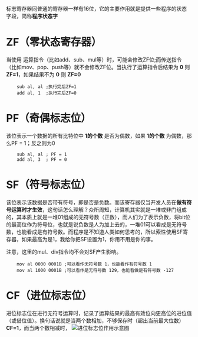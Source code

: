标志寄存器同普通的寄存器一样有16位，它的主要作用就是提供一些程序的状态字段，简称**程序状态字**

# ZF（零状态寄存器）
当使用 运算指令（比如add、sub、mul等）时，可能会修改ZF位;而传送指令（比如mov、pop、push等）就不会修改ZF位。当执行了运算指令后结果为 **0** 则 **ZF=1**，如果结果不为 **0** 则 **ZF=0**

```assemble
    sub al, al ;执行完后ZF=1
    add al, 1  ;执行完后ZF=0
```

# PF（奇偶标志位）
该位表示一个数据的所有比特位中 **1的个数** 是否为偶数，如果 **1的个数** 为偶数，那么PF = 1；反之则为0

```assemble
    sub al, al ; PF = 1
    add al, 3  ; PF = 0
```

# SF（符号标志位）
该位表示该数据是否带有符号，即是否是负数。而该寄存器仅当开发人员在**做有符号运算时才生效**，这句话怎么理解？众所周知，计算机其实就是一堆或非门组成的，其本质上就是一堆01组成的无符号数（正数），而人们为了表示负数，将bit位的最高位作为符号位，也就是说负数是人为加上去的，一堆01可以看成是无符号数，也能看成是有符号数。而程序是不知道人类如何思考的，所以索性使用SF寄存器，如果最高为是1，我给你把SF设置为1，你用不用是你的事。

注意，这里的mul、div指令均不会对SF产生影响。

```assemble
    mov al 0000 0001B ;可以看作无符号数 1，也能看作有符号数 1
    mov al 1000 0001B ;可以看作是无符号数 129，也能看做是有符号数 -127 
```

# CF（进位标志位）
进位标志位在进行无符号运算时，记录了运算结果的最高有效位向更高位的进位值（或借位值）。换句话说就是当两个数相加，不够保存时（超出当前最大位数）**CF=1**，而当两个数相减时，
![进位标志位作用示意图](https://blog-1252749790.cos.ap-shanghai.myqcloud.com/assemble/zhishidian11.4.png)